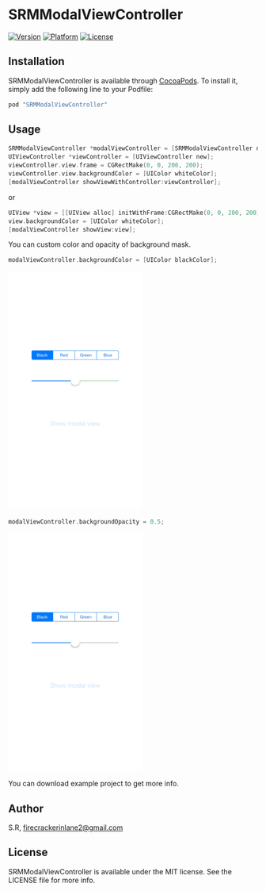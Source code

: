 # SRMModalViewController

[![Version](https://img.shields.io/cocoapods/v/SRMModalViewController.svg?style=flat)](http://cocoapods.org/pods/SRMModalViewController)
[![Platform](https://img.shields.io/cocoapods/p/SRMModalViewController.svg?style=flat)](http://cocoapods.org/pods/SRMModalViewController)
[![License](https://img.shields.io/cocoapods/l/SRMModalViewController.svg?style=flat)](http://cocoapods.org/pods/SRMModalViewController)

## Installation

SRMModalViewController is available through [CocoaPods](http://cocoapods.org). To install
it, simply add the following line to your Podfile:

```ruby
pod "SRMModalViewController"
```

## Usage

```objective-c
SRMModalViewController *modalViewController = [SRMModalViewController new];
UIViewController *viewController = [UIViewController new];
viewController.view.frame = CGRectMake(0, 0, 200, 200);
viewController.view.backgroundColor = [UIColor whiteColor];
[modalViewController showViewWithController:viewController];
```

or

```objective-c
UIView *view = [[UIView alloc] initWithFrame:CGRectMake(0, 0, 200, 200)];
view.backgroundColor = [UIColor whiteColor];
[modalViewController showView:view];
```

You can custom color and opacity of background mask.

```objective-c
modalViewController.backgroundColor = [UIColor blackColor];
```

<img src="README resource/BackgroundColor.gif" style="width:270px;height:480px">

```objective-c
modalViewController.backgroundOpacity = 0.5;
```

<img src="README resource/BackgroundOpacity.gif" style="width:270px;height:480px">

You can download example project to get more info.

## Author

S.R, firecrackerinlane2@gmail.com

## License

SRMModalViewController is available under the MIT license. See the LICENSE file for more info.
